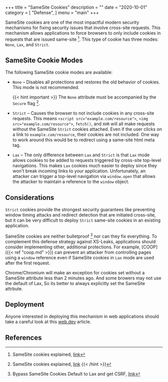 +++
title = "SameSite Cookies"
description = ""
date = "2020-10-01"
category = [
    "Defense",
]
menu = "main"
+++

SameSite cookies are one of the most impactful modern security mechanisms for fixing security issues that involve cross-site requests. This mechanism allows applications to force browsers to only include cookies in requests that are issued same-site [^1]. This type of cookie has three modes: `None`, `Lax`, and `Strict`.

## SameSite Cookie Modes

The following SameSite cookie modes are available:

* `None` – Disables all protections and restores the old behavior of cookies. This mode is not recommended.

  {{< hint important >}}
  The `None` attribute must be accompanied by the `Secure` flag [^same-site-none].
  [^same-site-none]: SameSite cookies explained, [link](https://web.dev/samesite-cookies-explained/#samesitenone-must-be-secure)
  {{< /hint >}}


* `Strict` – Causes the browser to not include cookies in any cross-site requests. This means `<script src="example.com/resource">`, `<img src="example.com/resource">`, `fetch()`, and `XHR` will all make requests without the SameSite `Strict` cookies attached. Even if the user clicks on a link to `example.com/resource`, their cookies are not included. One way to work around this would be to redirect using a same-site html meta tag.

* `Lax` – The only difference between `Lax` and `Strict` is that `Lax` mode allows cookies to be added to requests triggered by cross-site top-level navigations. This makes `Lax` cookies much easier to deploy since they won't break incoming links to your application. Unfortunately, an attacker can trigger a top-level navigation via `window.open` that allows the attacker to maintain a reference to the `window` object.

## Considerations

`Strict` cookies provide the strongest security guarantees like preventing window timing attacks and redirect detection that are initiated cross-site, but it can be very difficult to deploy `Strict` same-site cookies in an existing application.

SameSite cookies are neither bulletproof [^2] nor can they fix everything. To complement this defense strategy against XS-Leaks, applications should consider implementing other, additional protections. For example, [COOP]({{< ref "coop.md" >}}) can prevent an attacker from controlling pages using a `window` reference even if SameSite cookies in `Lax` mode are used after the first request.

Chrome/Chromium will make an exception for cookies set without a SameSite attribute less than 2 minutes ago.
And some browers may not use the default of Lax, So its better to always explicitly set the SameSite attrbute. 

## Deployment

Anyone interested in deploying this mechanism in web applications should take a careful look at this [web.dev](https://web.dev/samesite-cookie-recipes/) article.

## References

[^1]: SameSite cookies explained, [link](https://web.dev/samesite-cookies-explained/)
[^2]: Bypass SameSite Cookies Default to Lax and get CSRF, [link](https://medium.com/@renwa/bypass-samesite-cookies-default-to-lax-and-get-csrf-343ba09b9f2b)
